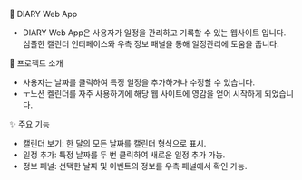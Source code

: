 📓 DIARY Web App
- DIARY Web App은 사용자가 일정을 관리하고 기록할 수 있는 웹사이트 입니다. 심플한 캘린더 인터페이스와 우측 정보 패널을 통해 일정관리에 도움을 줍니다. 

🚀 프로젝트 소개
- 사용자는 날짜를 클릭하여 특정 일정을 추가하거나 수정할 수 있습니다.
- ㅜ노션 켈린더를 자주 사용하기에 해당 웹 사이트에 영감을 얻어 시작하게 되었습니다. 

✨ 주요 기능
- 캘린더 보기: 한 달의 모든 날짜를 캘린더 형식으로 표시.
- 일정 추가: 특정 날짜를 두 번 클릭하여 새로운 일정 추가 가능.
- 정보 패널: 선택한 날짜 및 이벤트의 정보를 우측 패널에서 확인 가능.
